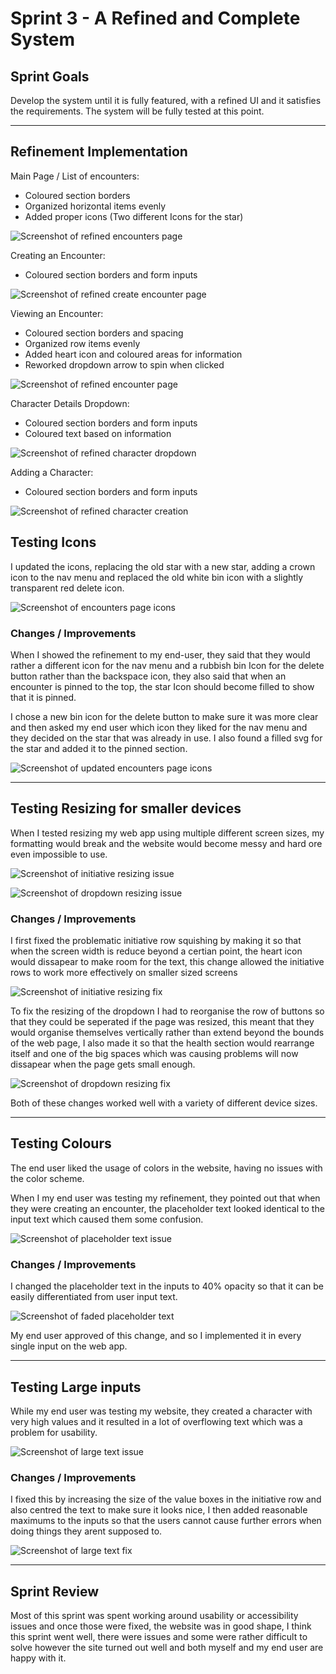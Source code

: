 # Sprint 3 - A Refined and Complete System

## Sprint Goals

Develop the system until it is fully featured, with a refined UI and it satisfies the requirements. The system will be fully tested at this point.

---

## Refinement Implementation

Main Page / List of encounters:

- Coloured section borders
- Organized horizontal items evenly
- Added proper icons (Two different Icons for the star)

![Screenshot of refined encounters page](screenshots/sprint3/page-encounters.png)

Creating an Encounter:

- Coloured section borders and form inputs

![Screenshot of refined create encounter page](screenshots/sprint3/page-createEncounter.png)

Viewing an Encounter:

- Coloured section borders and spacing
- Organized row items evenly
- Added heart icon and coloured areas for information
- Reworked dropdown arrow to spin when clicked

![Screenshot of refined encounter page](screenshots/sprint3/page-encounter.png)

Character Details Dropdown:

- Coloured section borders and form inputs
- Coloured text based on information

![Screenshot of refined character dropdown](screenshots/sprint3/page-dropdown.png)

Adding a Character:

- Coloured section borders and form inputs

![Screenshot of refined character creation](screenshots/sprint3/page-addCharacter.png)


## Testing Icons

I updated the icons, replacing the old star with a new star, adding a crown icon to the nav menu and replaced the old white bin icon with a slightly transparent red delete icon.

![Screenshot of encounters page icons](screenshots/sprint3/page-encounters.png)

### Changes / Improvements

When I showed the refinement to my end-user, they said that they would rather a different icon for the nav menu and a rubbish bin Icon for the delete button rather than the backspace icon, they also said that when an encounter is pinned to the top, the star Icon should become filled to show that it is pinned.

I chose a new bin icon for the delete button to make sure it was more clear and then asked my end user which icon they liked for the nav menu and they decided on the star that was already in use. I also found a filled svg for the star and added it to the pinned section.

![Screenshot of updated encounters page icons](screenshots/sprint3/updatedIcons.png)

---

## Testing Resizing for smaller devices

When I tested resizing my web app using multiple different screen sizes, my formatting would break and the website would become messy and hard ore even impossible to use.

![Screenshot of initiative resizing issue](screenshots/sprint3/error-resize.png)

![Screenshot of dropdown resizing issue](screenshots/sprint3/error-resize2.png)

### Changes / Improvements

I first fixed the problematic initiative row squishing by making it so that when the screen width is reduce beyond a certian point, the heart icon would dissapear to make room for the text, this change allowed the initiative rows to work more effectively on smaller sized screens

![Screenshot of initiative resizing fix](screenshots/sprint3/heartResizeFix.png)

To fix the resizing of the dropdown I had to reorganise the row of buttons so that they could be seperated if the page was resized, this meant that they would organise themselves vertically rather than extend beyond the bounds of the web page, I also made it so that the health section would rearrange itself and one of the big spaces which was causing problems will now dissapear when the page gets small enough.

![Screenshot of dropdown resizing fix](screenshots/sprint3/dropdownResizeFix.png)

Both of these changes worked well with a variety of different device sizes.

---

## Testing Colours

The end user liked the usage of colors in  the website, having no issues with the color scheme.

When I my end user was testing my refinement, they pointed out that when they were creating an encounter, the placeholder text looked identical to the input text which caused them some confusion.

![Screenshot of placeholder text issue](screenshots/sprint3/error-placeholderText.png)

### Changes / Improvements

I changed the placeholder text in the inputs to 40% opacity so that it can be easily differentiated from user input text.

![Screenshot of faded placeholder text](screenshots/sprint3/placeholderFade.png)

My end user approved of this change, and so I implemented it in every single input on the web app.

---

## Testing Large inputs

While my end user was testing my website, they created a character with very high values and it resulted in a lot of overflowing text which was a problem for usability.

![Screenshot of large text issue](screenshots/sprint3/error-largeText.png)

### Changes / Improvements

I fixed this by increasing the size of the value boxes in the initiative row and also centred the text to make sure it looks nice, I then added reasonable maximums to the inputs so that the users cannot cause further errors when doing things they arent supposed to.

![Screenshot of large text fix](screenshots/sprint3/largeTextFix.png)

---

## Sprint Review

Most of this sprint was spent working around usability or accessibility issues and once those were fixed, the website was in good shape, I think this sprint went well, there were issues and some were rather difficult to solve however the site turned out well and both myself and my end user are happy with it.

